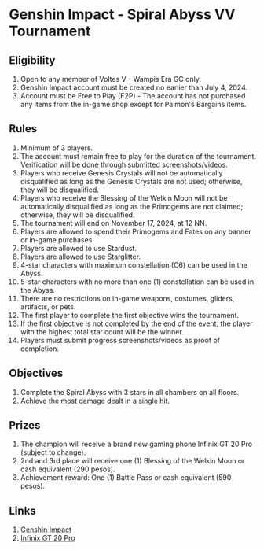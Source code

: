 
# Genshin Impact - Spiral Abyss VV Tournament

## Eligibility
1. Open to any member of Voltes V - Wampis Era GC only.
2. Genshin Impact account must be created no earlier than July 4, 2024.
3. Account must be Free to Play (F2P) - The account has not purchased any items from the in-game shop except for Paimon's Bargains items.

## Rules
1. Minimum of 3 players.
2. The account must remain free to play for the duration of the tournament. Verification will be done through submitted screenshots/videos.
3. Players who receive Genesis Crystals will not be automatically disqualified as long as the Genesis Crystals are not used; otherwise, they will be disqualified.
4. Players who receive the Blessing of the Welkin Moon will not be automatically disqualified as long as the Primogems are not claimed; otherwise, they will be disqualified.
5. The tournament will end on November 17, 2024, at 12 NN.
6. Players are allowed to spend their Primogems and Fates on any banner or in-game purchases.
7. Players are allowed to use Stardust.
8. Players are allowed to use Starglitter.
9. 4-star characters with maximum constellation (C6) can be used in the Abyss.
10. 5-star characters with no more than one (1) constellation can be used in the Abyss.
11. There are no restrictions on in-game weapons, costumes, gliders, artifacts, or pets.
12. The first player to complete the first objective wins the tournament.
13. If the first objective is not completed by the end of the event, the player with the highest total star count will be the winner.
14. Players must submit progress screenshots/videos as proof of completion.

## Objectives
1. Complete the Spiral Abyss with 3 stars in all chambers on all floors.
2. Achieve the most damage dealt in a single hit.

## Prizes
1. The champion will receive a brand new gaming phone Infinix GT 20 Pro (subject to change).
2. 2nd and 3rd place will receive one (1) Blessing of the Welkin Moon or cash equivalent (290 pesos).
3. Achievement reward: One (1) Battle Pass or cash equivalent (590 pesos).

## Links
1. [Genshin Impact](https://genshin.hoyoverse.com/en/)
2. [Infinix GT 20 Pro](https://ph.infinixmobility.com/gt-20-pro)